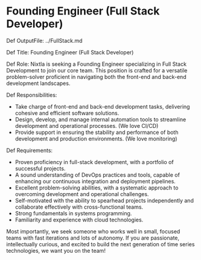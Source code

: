 # Founding Engineer (Full Stack Developer)

Def OutputFile: 
../FullStack.md

Def Title:
Founding Engineer (Full Stack Developer)


Def Role:
Nixtla is seeking a Founding Engineer specializing in Full Stack Development to join our core team. This position is crafted for a versatile problem-solver proficient in navigating both the front-end and back-end development landscapes. 


Def Responsibilities:
- Take charge of front-end and back-end development tasks, delivering cohesive and efficient software solutions.
- Design, develop, and manage internal automation tools to streamline development and operational processes. (We love CI/CD)
- Provide support in ensuring the stability and performance of both development and production environments. (We love monitoring)

Def Requirements:
- Proven proficiency in full-stack development, with a portfolio of successful projects.
- A sound understanding of DevOps practices and tools, capable of enhancing our continuous integration and deployment pipelines.
- Excellent problem-solving abilities, with a systematic approach to overcoming development and operational challenges.
- Self-motivated with the ability to spearhead projects independently and collaborate effectively with cross-functional teams.
- Strong fundamentals in systems programming.
- Familiarity and experience with cloud technologies.

Most importantly, we seek someone who works well in small, focused teams with fast iterations and lots of autonomy. If you are passionate, intellectually curious, and excited to build the next generation of time series technologies, we want you on the team!

